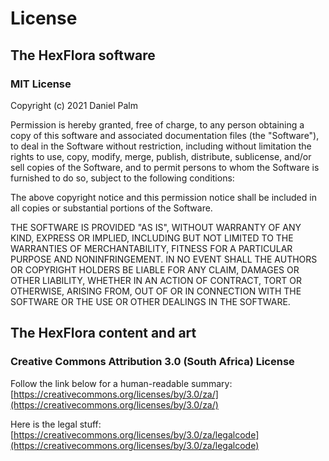 # License

## The HexFlora software

### MIT License

Copyright (c) 2021 Daniel Palm

Permission is hereby granted, free of charge, to any person obtaining
a copy of this software and associated documentation files (the
"Software"), to deal in the Software without restriction, including
without limitation the rights to use, copy, modify, merge, publish,
distribute, sublicense, and/or sell copies of the Software, and to
permit persons to whom the Software is furnished to do so, subject to
the following conditions:

The above copyright notice and this permission notice shall be
included in all copies or substantial portions of the Software.

THE SOFTWARE IS PROVIDED "AS IS", WITHOUT WARRANTY OF ANY KIND,
EXPRESS OR IMPLIED, INCLUDING BUT NOT LIMITED TO THE WARRANTIES OF
MERCHANTABILITY, FITNESS FOR A PARTICULAR PURPOSE AND
NONINFRINGEMENT. IN NO EVENT SHALL THE AUTHORS OR COPYRIGHT HOLDERS BE
LIABLE FOR ANY CLAIM, DAMAGES OR OTHER LIABILITY, WHETHER IN AN ACTION
OF CONTRACT, TORT OR OTHERWISE, ARISING FROM, OUT OF OR IN CONNECTION
WITH THE SOFTWARE OR THE USE OR OTHER DEALINGS IN THE SOFTWARE.

## The HexFlora content and art

### Creative Commons Attribution 3.0 (South Africa) License

Follow the link below for a human-readable summary:
[https://creativecommons.org/licenses/by/3.0/za/](https://creativecommons.org/licenses/by/3.0/za/)

Here is the legal stuff:
[https://creativecommons.org/licenses/by/3.0/za/legalcode](https://creativecommons.org/licenses/by/3.0/za/legalcode)